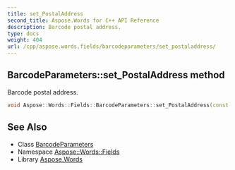 ```yaml
---
title: set_PostalAddress
second_title: Aspose.Words for C++ API Reference
description: Barcode postal address.
type: docs
weight: 404
url: /cpp/aspose.words.fields/barcodeparameters/set_postaladdress/
---
```

## BarcodeParameters::set_PostalAddress method


Barcode postal address.

```cpp
void Aspose::Words::Fields::BarcodeParameters::set_PostalAddress(const System::String &value)
```

## See Also

* Class [BarcodeParameters](../)
* Namespace [Aspose::Words::Fields](../../)
* Library [Aspose.Words](../../../)
